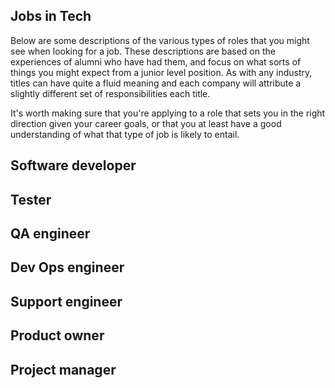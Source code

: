 ## Jobs in Tech
Below are some descriptions of the various types of roles that you might see when looking for a job. These descriptions are based on the experiences of alumni who have had them, and focus on what sorts of things you might expect from a junior level position. As with any industry, titles can have quite a fluid meaning and each company will attribute a slightly different set of responsibilities each title.

It's worth making sure that you're applying to a role that sets you in the right direction given your career goals, or that you at least have a good understanding of what that type of job is likely to entail.

## Software developer

## Tester

## QA engineer

## Dev Ops engineer

## Support engineer

## Product owner

## Project manager